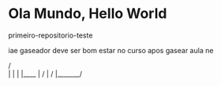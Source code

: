 # Ola Mundo, Hello World
 primeiro-repositorio-teste

iae gaseador deve ser bom estar no curso apos gasear aula ne

 /\
|  |
|  |____
|       /
|       /
|_______/
